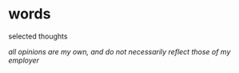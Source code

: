 # words

selected thoughts

_all opinions are my own, and do not necessarily reflect those of my employer_
